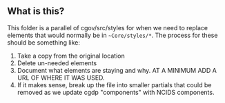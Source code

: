 ## What is this?
This folder is a parallel of cgov/src/styles for when we need to replace elements that would normally be in `~Core/styles/*`. The process for these should be something like:
1. Take a copy from the original location
2. Delete un-needed elements
3. Document what elements are staying and why. AT A MINIMUM ADD A URL OF WHERE IT WAS USED.
4. If it makes sense, break up the file into smaller partials that could be removed as we update cgdp "components" with NCIDS components.
